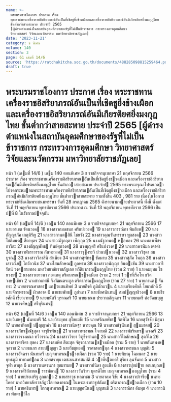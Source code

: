 ```yaml
---
name: >-
  พระบรมราชโองการ ประกาศ เรื่อง
  พระราชทานเครื่องราชอิสริยาภรณ์อันเป็นที่เชิดชูยิ่งช้างเผือกและเครื่องราชอิสริยาภรณ์อันมีเกียรติยศยิ่งมงกุฎไทย
  ชั้นต่ำกว่าสายสะพาย ประจำปี 2565
  [ผู้ดำรงตำแหน่งในสถาบันอุดมศึกษาของรัฐที่ไม่เป็นข้าราชการ กระทรวงการอุดมศึกษา
  วิทยาศาสตร์ วิจัยและนวัตกรรม มหาวิทยาลัยราชภัฏเลย]
date: '2023-11-21'
category: ข พิเศษ
volume: 140
section: 3
page: 61 เล่มที่ 14/6
source: 'https://ratchakitcha.soc.go.th/documents/488285098815259464.pdf'
draft: true
---
```


# พระบรมราชโองการ ประกาศ เรื่อง พระราชทานเครื่องราชอิสริยาภรณ์อันเป็นที่เชิดชูยิ่งช้างเผือกและเครื่องราชอิสริยาภรณ์อันมีเกียรติยศยิ่งมงกุฎไทย ชั้นต่ำกว่าสายสะพาย ประจำปี 2565 [ผู้ดำรงตำแหน่งในสถาบันอุดมศึกษาของรัฐที่ไม่เป็นข้าราชการ กระทรวงการอุดมศึกษา วิทยาศาสตร์ วิจัยและนวัตกรรม มหาวิทยาลัยราชภัฏเลย]

หน้า 1 (เลมที่ 14/6 ) เลม 140 ตอนพิเศษ 3 ข ราชกิจจานุเบกษา 21 พฤศจิกายน 2566 ประกาศ เรื่อง พระราชทานเครื่องราชอิสริยาภรณอันเป็นที่เชิดชูยิ่งชางเผือก และเครื่องราชอิสริยาภรณอันมีเกียรติยศยิ่งมงกุฎไทย ชั้นต่ํากวาสายสะพาย ประจําป 2565 ทรงพระกรุณาโปรดเกลาโปรดกระหมอมพระราชทานเครื่องราชอิสริยาภรณอันเป็นที่เชิดชูยิ่งชางเผือก และเครื่องราชอิสริยาภรณอันมีเกียรติยศยิ่งมงกุฎไทย ชั้นต่ํากวาสายสะพาย รวมทั้งสิ้น 403 , 981 ราย เนื่องในโอกาสพระราชพิธีเฉลิมพระชนมพรรษา วันที่ 28 กรกฎาคม 2565 ดังรายนามทายประกาศนี้ ทั้งนี้ ตั้งแต่วันที่ 11 พฤศจิกายน พุทธศักราช 2566 ประกาศ ณ วันที่ 13 พฤศจิกายน พุทธศักราช 2566 เป็นปที่ 8 ในรัชกาลปจจุบัน

หน้า 61 (เลมที่ 14/6 ) เลม 140 ตอนพิเศษ 3 ข ราชกิจจานุเบกษา 21 พฤศจิกายน 2566 17 นายอาเขต รัตนวงค 18 นางสาวกมลชนก ศรีแปงวงศ 19 นางสาวกรรณิกา พิมสิงห 20 นางกัญญาภัค เกตุหิรัญ 21 นางสาวกานตสินี ไชยวัง 22 นางสาวคุณวันพรรษา พูลสงค 23 นางสาวโชติมนต สีตาบุตร 24 นางสาวณัฐกฤตา เพ็ญกุล 25 นางณัฐกานต หอทอง 26 นางทองเพ็ชร กาวิละ 27 นางธัญญพัทธ ทิพย์ศุภวงศ 28 นางบุญศรี ศรีแปงวงศ 29 นางสาวพรพิมล เตาคํา 30 นางสาวพัชราวรรณ กันทะวงศ 31 นางสาวรุงระวี ปวนปนวงค 32 นางสาววิชุดา สมบูรณ 33 นางสาววิลาสินี สําเนียง 34 นางสาวสุพัทธ ขัดผาบ 35 นางสาวสุภัค โนกุล 36 นางสาวเสาวณีย ไกวัลวนิช 37 นางโสมลักษณ กูลพรม 38 นางสาวอนัญญา อินตะขัน 39 นางสาวอารีรัตน์ วงศสายทอง มหาวิทยาลัยราชภัฏเลย ทวีติยาภรณมงกุฎไทย (รวม 2 ราย) 1 นายคมยุทธ ไชยวงษ 2 นางสาวเยาวพา กองเกตุ ตริตาภรณชางเผือก (รวม 2 ราย) 1 วาที่เรือโท ชวิศ วงษเขียว 2 นางสาวเกศนี จึงวัฒนตระกูล ตริตาภรณมงกุฎไทย (รวม 27 ราย) 1 นายกานต จันทระ 2 นายกรรณศาสตร แกวแสนทิพย์ 3 นายกีรติ ภูมิผักแวน 4 นายเกรียงศักดิ์ โยธาภักดี 5 นายจักรพรรณ ผิวสอาด 6 นายชยพัทธ ภูสําเภา 7 นายชัยศนันทน สมปญญาธิวงศ 8 นายธีระศักดิ์ เชี่ยวเวทย 9 นายมนัสวี บุราณศรี 10 นายมาณพ ประวาลลัญฉกร 11 นายมนตรี ต่อวัฒนบุญ 12 นายวรศิษฎ ศรีบุรินทร

หน้า 62 (เลมที่ 14/6 ) เลม 140 ตอนพิเศษ 3 ข ราชกิจจานุเบกษา 21 พฤศจิกายน 2566 13 นายวิเชษฐ นันทะศรี 14 นายวีระยุทธ สุโขยะชัย 15 นายศรัณยพัชร จิตพิไล 16 นายสุวัชชัย มิสุนา 17 นายอาทิตย ปญญาคํา 18 นางสาวขนิษฐา หาระคุณ 19 นางสาวณัฐนันท สุมมาตย 20 นางสาวภัทรณัฐสุดา จารุธีรพันธุ 21 นางสาวพชรมณ ใจงามดี 22 นางสาวพัชรินทร ดวงศรี 23 นางสาววรางคณา ทวีวรรณ 24 นางสาววิรยา วิฑูธีรศานต 25 นางสาววิไลลักษณ สุดวิไล 26 นางสาวศาริศา สุขคง 27 นางสมพิศ สีตะสุต จัตุรถาภรณชางเผือก (รวม 5 ราย) 1 นายกันตพงษ จุลราช 2 นายธนกร สายปญญา 3 นายวิชชุพงศ วรศาสตรกุล 4 นางสาวพรชนก บุญลับ 5 นางสาวอัจฉรา นันทะศรี เบญจมาภรณชางเผือก (รวม 10 ราย) 1 นายพิษณุ โฉมนคร 2 นายยุทธภูมิ ยาขามปอม 3 นายศรายุธ เตชะธนสารสมบัติ 4 วาที่รอยตรี สุริยา ลุนจันทา 5 นางสาวจุฬา ลากุล 6 นางสาวเนตรนภา สุขมารมย 7 นางสาวปนิดา สูงแข็ง 8 นางสาวปุยฝาย อเนกบุณย 9 นางสาวศิริลักษณ ราชพัฒน 10 นางสาววันวิษา บุตรดีไชย เบญจมาภรณมงกุฎไทย (รวม 4 ราย) 1 นายประเสริฐ ลูกแกว 2 นายสราวุช พลลาชม 3 นายอาคม วิชัย 4 นางสาวปาจรีย นนทะโคตร มหาวิทยาลัยราชภัฏวไลยอลงกรณ ในพระบรมราชูปถัมภ ตริตาภรณชางเผือก (รวม 10 ราย) 1 นายคชินทร โกกนุทาภรณ 2 นายบุญอนันต บุญสนธิ์ 3 นางกรรณิกา อัมพุช 4 นางสาวนิสา พักตรวิไล
